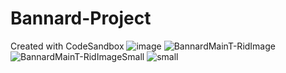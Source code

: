 # Bannard-Project
Created with CodeSandbox
![image](https://user-images.githubusercontent.com/70451928/184708072-31b1c140-5df0-45bc-8391-99c43371d4f5.PNG)
![BannardMainT-RidImage](https://user-images.githubusercontent.com/70451928/184708087-f51ad8f7-fe53-4552-8fc0-d4e7cc0f1c2c.PNG)
![BannardMainT-RidImageSmall](https://user-images.githubusercontent.com/70451928/184712609-f5597cd7-8d05-46e9-9f43-1a9a3591d5fe.png)
![small](https://user-images.githubusercontent.com/70451928/184723528-a522a10a-3a3a-46bd-98e6-024f658926e7.png)
